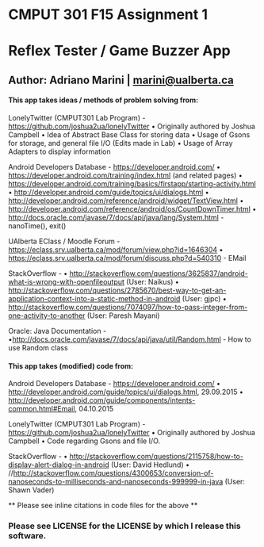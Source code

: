 # CMPUT 301 F15 Assignment 1
# Reflex Tester / Game Buzzer App

## Author: Adriano Marini | marini@ualberta.ca

#### This app takes ideas / methods of problem solving from:

LonelyTwitter (CMPUT301 Lab Program) - https://github.com/joshua2ua/lonelyTwitter
    • Originally authored by Joshua Campbell 
    • Idea of Abstract Base Class for storing data
    • Usage of Gsons for storage, and general file I/O (Edits made in Lab)
    • Usage of Array Adapters to display information

Android Developers Database - https://developer.android.com/
    • https://developer.android.com/training/index.html (and related pages)
    • https://developer.android.com/training/basics/firstapp/starting-activity.html
    • http://developer.android.com/guide/topics/ui/dialogs.html
    • http://developer.android.com/reference/android/widget/TextView.html
    • http://developer.android.com/reference/android/os/CountDownTimer.html
    • http://docs.oracle.com/javase/7/docs/api/java/lang/System.html - nanoTime(), exit()


UAlberta EClass / Moodle Forum - https://eclass.srv.ualberta.ca/mod/forum/view.php?id=1646304
    • https://eclass.srv.ualberta.ca/mod/forum/discuss.php?d=540310 - EMail
    

StackOverflow - 
    • http://stackoverflow.com/questions/3625837/android-what-is-wrong-with-openfileoutput (User: Naikus)
    • http://stackoverflow.com/questions/2785670/best-way-to-get-an-application-context-into-a-static-method-in-android (User: gjpc)
    • http://stackoverflow.com/questions/7074097/how-to-pass-integer-from-one-activity-to-another (User: Paresh Mayani)

Oracle: Java Documentation -
    •http://docs.oracle.com/javase/7/docs/api/java/util/Random.html - How to use Random class
    


#### This app takes (modified) code from:
Android Developers Database - https://developer.android.com/
    • http://developer.android.com/guide/topics/ui/dialogs.html, 29.09.2015
    • http://developer.android.com/guide/components/intents-common.html#Email, 04.10.2015

LonelyTwitter (CMPUT301 Lab Program) - https://github.com/joshua2ua/lonelyTwitter
    • Originally authored by Joshua Campbell 
    • Code regarding Gsons and file I/O.

StackOverflow -
    • http://stackoverflow.com/questions/2115758/how-to-display-alert-dialog-in-android (User: David Hedlund)
    • //http://stackoverflow.com/questions/4300653/conversion-of-nanoseconds-to-milliseconds-and-nanoseconds-999999-in-java (User: Shawn Vader)
    





** Please see inline citations in code files for the above **


### Please see LICENSE for the LICENSE by which I release this software. 

